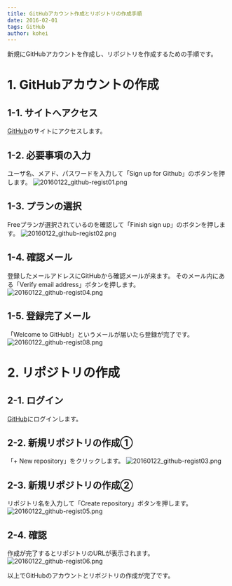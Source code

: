 ```yaml
---
title: GitHubアカウント作成とリポジトリの作成手順
date: 2016-02-01
tags: GitHub
author: kohei
---
```


新規にGitHubアカウントを作成し、リポジトリを作成するための手順です。

# 1. GitHubアカウントの作成
## 1-1. サイトへアクセス
[GitHub](https://github.com)のサイトにアクセスします。

## 1-2. 必要事項の入力
ユーザ名、メアド、パスワードを入力して「Sign up for Github」のボタンを押します。
![20160122_github-regist01.png](https://qiita-image-store.s3.amazonaws.com/0/82090/e6ae5b0e-69cc-b29f-d5ee-bab2fdc2da67.png)

## 1-3. プランの選択
Freeプランが選択されているのを確認して「Finish sign up」のボタンを押します。
![20160122_github-regist02.png](https://qiita-image-store.s3.amazonaws.com/0/82090/e52091b2-94eb-65e7-06d8-a4678d846c82.png)

## 1-4. 確認メール
登録したメールアドレスにGitHubから確認メールが来ます。
そのメール内にある「Verify email address」ボタンを押します。
![20160122_github-regist04.png](https://qiita-image-store.s3.amazonaws.com/0/82090/dda5bc7f-7039-aac4-5c15-972140365cd7.png)

## 1-5. 登録完了メール
「Welcome to GitHub!」というメールが届いたら登録が完了です。
![20160122_github-regist08.png](https://qiita-image-store.s3.amazonaws.com/0/82090/ada3aecd-1d22-b4b9-c8ca-458cfd1b10e7.png)


# 2. リポジトリの作成
## 2-1. ログイン
[GitHub](https://github.com)にログインします。

## 2-2. 新規リポジトリの作成①
「+ New repository」をクリックします。
![20160122_github-regist03.png](https://qiita-image-store.s3.amazonaws.com/0/82090/1144cf43-4c43-179e-f06c-f80d6bd10ce2.png)

## 2-3. 新規リポジトリの作成②
リポジトリ名を入力して「Create repository」ボタンを押します。
![20160122_github-regist05.png](https://qiita-image-store.s3.amazonaws.com/0/82090/27012d17-a4ca-a869-c83c-dfffb34755d8.png)

## 2-4. 確認
作成が完了するとリポジトリのURLが表示されます。
![20160122_github-regist06.png](https://qiita-image-store.s3.amazonaws.com/0/82090/b123c18b-7f76-73a8-8769-c88f38f6c26b.png)


以上でGitHubのアカウントとリポジトリの作成が完了です。

